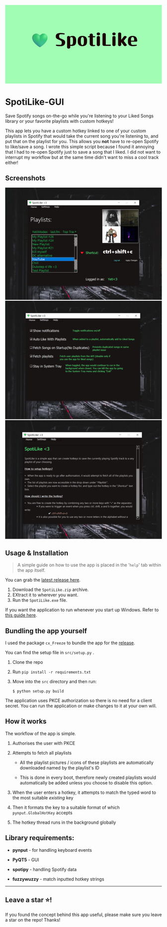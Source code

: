 <div align="center">

![](readme/SpotiLike.png)

</div>

# SpotiLike-GUI

Save Spotify songs on-the-go while you're listening to your Liked Songs library or your favorite playlists with custom hotkeys!

This app lets you have a custom hotkey linked to one of your custom playlists in Spotify that would take the current song you're listening to, and put that on the playlist for you. This allows you **not** have to re-open Spotify to like/save a song. I wrote this simple script because I found it annoying that I had to re-open Spotify just to save a song that I liked. I did not want to interrupt my workflow but at the same time didn't want to miss a cool track either!

## Screenshots

![home](readme/home.png)
<br>
![settings](readme/settings.png)
<br>
![help](readme/help.png)

## Usage & Installation

> A simple guide on how to use the app is placed in the '`help`' tab within the app itself.

You can grab the [latest release here](https://github.com/senuka-b/SpotiLike-GUI/releases/latest).

1. Download the `SpotiLike.zip` archive.
2. EXtract it to wherever you want.
3. Run the `SpotiLike.exe` file.

If you want the application to run whenever you start up Windows. Refer to [this guide here](https://support.microsoft.com/en-us/windows/add-an-app-to-run-automatically-at-startup-in-windows-10-150da165-dcd9-7230-517b-cf3c295d89dd).

## Bundling the app yourself

I used the package `cx_Freeze` to bundle the app for the [release](https://github.com/senuka-b/SpotiLike-GUI/releases/latest).

You can find the setup file in `src/setup.py` .

1. Clone the repo

2. Run `pip install -r requirements.txt`

3. Move into the `src` directory and then run:


    ```
    $ python setup.py build
    ```

The application uses PKCE authorization so there is no need for a client secret. You can run the application or make changes to it at your own will.

## How it works

The workflow of the app is simple.

1. Authorises the user with PKCE

2. Attempts to fetch all playlists
    - All the playlist pictures / icons of these playlists are automatically downloaded named by the playlist's ID

    - This is done in every boot, therefore newly created playlists would automatically be added unless you choose to disable this option.

3. When the user enters a hotkey, it attempts to match the typed word to the most suitable _existing_ key

4. Then it formats the key to a suitable format of which `pynput.GlobalHotKey` accepts

5. The hotkey thread runs in the background globally

## Library requirements:

* **pynput** - for handling keyboard events

* **PyQT5** - GUI

* **spotipy** - handling Spotify data

* **fuzzywuzzy** - match inputted hotkey strings 

___

## Leave a star ⭐!

If you found the concept behind this app useful, please make sure you leave a star on the repo! Thanks!